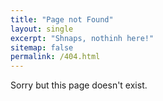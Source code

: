 ```yaml
---
title: "Page not Found"
layout: single
excerpt: "Shnaps, nothinh here!"
sitemap: false
permalink: /404.html
---
```


Sorry but this page doesn't exist.

